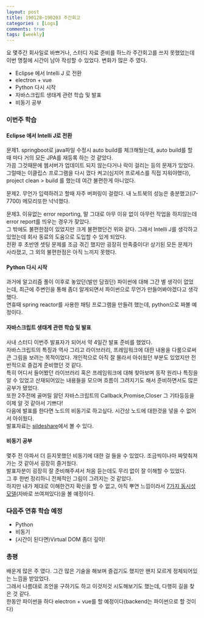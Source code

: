 ```yaml
---
layout: post
title: 190128~190203 주간회고
categories : [Logs]
comments: true
tags: [weekly]
---
```


요 몇주간 회사일로 바쁘거나, 스터디 자료 준비를 하느라 주간회고를 쓰지 못했었는데 이번 명절에 시간이 남아 작성할 수 있었다.
변화가 많은 주 였다. 

* Eclipse 에서 Intelli J 로 전환
* electron + vue
* Python 다시 시작
* 자바스크립트 생태계 관련 학습 및 발표
* 비동기 공부

### 이번주 학습
#### Eclipse 에서 Intelli J로 전환
문제1. springboot로 java파일 수정시 auto build를 체크해뒀는데, auto build를 할 때 마다 거의 모든 JPA를 재등록 하는 것 같았다.  
가끔 그것때문에 웹서버가 업데이트 되지 않는다거나 락이 걸리는 등의 문제가 있었다.  
그럴때는 이클립스 프로그램을 다시 껐다 켜고(심지어 프로세스를 직접 지워야했다), project clean > build 를 했는데 여간 불편한게 아니었다.  

문제2. 무언가 입력하려고 할때 자주 버퍼링이 걸렸다. 내 노트북의 성능은 충분했고(i7-7700) 메모리또한 넉넉했다. 

문제3. 이유없는 error reporting, 말 그대로 아무 이유 없이 아무런 작업을 하지않는데 error report를 띄우는 경우가 잦았다.  
그 밖에도 불편한점이 있었지만 크게 불편했던건 위와 같다. 그래서 Intelli J를 생각하고 있었는데 회사 동료의 도움으로 도입할 수 있게 되었다.  
전환 후 초반엔 셋팅 문제를 조금 겪긴 했지만 굉장히 만족중이다! 상기된 모든 문제가 사라졌고, 그 외의 불편한점은 아직 느끼지 못했다.

#### Python 다시 시작
과거에 알고리즘 풀이 이후로 놓았던(발만 담궜던) 파이썬에 대해 그간 별 생각이 없었는데, 최근에 주변인을 통해 좀더 알게되면서 파이썬으로 무언가 만들어봐야겠다고 생각했다.  
연휴때 spring reactor를 사용한 채팅 프로그램을 만들려 했는데, python으로 짜볼 예정이다.

#### 자바스크립트 생태계 관련 학습 및 발표
사내 스터디 이번주 발표자가 되어서 약 4일간 발표 준비를 했었다.   
자바스크립트의 특징과 역사 그리고 라이브러리, 프레임워크에 대한 내용을 다룸으로써 큰 그림을 보려는 목적이었다. 
개인적으로 아직 잘 몰라서 아쉬웠던 부분도 있었지만 전반적으로 즐겁게 준비했던 것 같다.  
특히 어디서 들어봤던 라이브러리 혹은 프레임워크에 대해 찾아보며 동작 원리나 특징을 알 수 있었고 산재되어있는 내용들을 모으며 흐름이 그려지기도 해서 준비하면서도 많은 공부가 됐었다.  
또한 2주전에 골머릴 앓던 자바스크립트의 Callback,Promise,Closer 그 기타등등을 이제 알 것 같아서 기쁘다!  
다음에 발표를 한다면 노드의 비동기로 하고싶다. 
시간상 노드에 대한것을 넣을 수 없어서 아쉬웠다.  
발표자료는 [sildeshare](http://www.slideshare.net/herrenstudy/javascript-130085326)에서 볼 수 있다.

#### 비동기 공부
몇주 전 아파서 더 듣지못했던 비동기에 대한 걸 들을 수 있었다. 조금씩이나마 짜맞춰져가는 것 같아서 굉장히 즐거웠다.  
발표자분이 굉장히 잘 준비해주셔서 처음 듣는데도 무리 없이 잘 이해할 수 있었다.   
그 후 한번 정리하니 전체적인 그림이 그려지는 것 같았다.  
하지만 내가 제대로 이해한건지 확신을 할 수 없고, 아직 뿌연 느낌이라서 [7가지 동시성 모델](http://www.hanbit.co.kr/store/books/look.php?p_code=B3745244799)(자바로 쓰여져있다)을 볼 예정이다.

### ~~다음주~~ 연휴 학습 예정
* Python
* 비동기
* (시간이 된다면)Virtual DOM 좀더 깊이!

### 총평
배운게 많은 주 였다. 그간 많은 기술을 해보며 즐겁기도 했지만 왠지 모르게 정체되어있는 느낌을 받았었다.    
그래서 나름대로 조언을 구하기도 하고 이것저것 시도해보기도 했는데, 다행히 길을 찾은 것 같다.  
한동안 파이썬을 하다 electron + vue를 할 예정이다(backend는 파이썬으로 할 것이다)